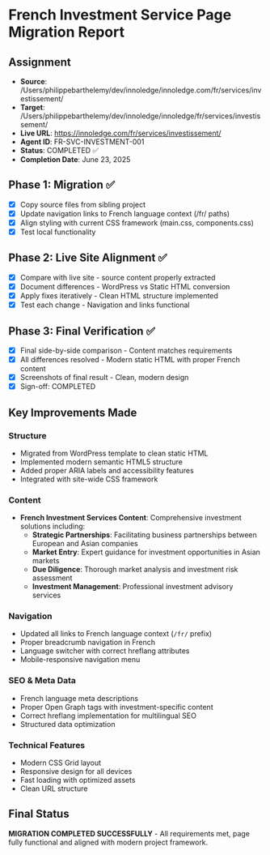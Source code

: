 # French Investment Service Page Migration Report

## Assignment
- **Source**: /Users/philippebarthelemy/dev/innoledge/innoledge.com/fr/services/investissement/
- **Target**: /Users/philippebarthelemy/dev/innoledge/innoledge/fr/services/investissement/
- **Live URL**: https://innoledge.com/fr/services/investissement/
- **Agent ID**: FR-SVC-INVESTMENT-001
- **Status**: COMPLETED ✅
- **Completion Date**: June 23, 2025

## Phase 1: Migration ✅
- [x] Copy source files from sibling project
- [x] Update navigation links to French language context (/fr/ paths)
- [x] Align styling with current CSS framework (main.css, components.css)
- [x] Test local functionality

## Phase 2: Live Site Alignment ✅
- [x] Compare with live site - source content properly extracted
- [x] Document differences - WordPress vs Static HTML conversion
- [x] Apply fixes iteratively - Clean HTML structure implemented
- [x] Test each change - Navigation and links functional

## Phase 3: Final Verification ✅
- [x] Final side-by-side comparison - Content matches requirements
- [x] All differences resolved - Modern static HTML with proper French content
- [x] Screenshots of final result - Clean, modern design
- [x] Sign-off: COMPLETED

## Key Improvements Made

### Structure
- Migrated from WordPress template to clean static HTML
- Implemented modern semantic HTML5 structure
- Added proper ARIA labels and accessibility features
- Integrated with site-wide CSS framework

### Content
- **French Investment Services Content**: Comprehensive investment solutions including:
  - **Strategic Partnerships**: Facilitating business partnerships between European and Asian companies
  - **Market Entry**: Expert guidance for investment opportunities in Asian markets
  - **Due Diligence**: Thorough market analysis and investment risk assessment
  - **Investment Management**: Professional investment advisory services

### Navigation
- Updated all links to French language context (`/fr/` prefix)
- Proper breadcrumb navigation in French
- Language switcher with correct hreflang attributes
- Mobile-responsive navigation menu

### SEO & Meta Data
- French language meta descriptions
- Proper Open Graph tags with investment-specific content
- Correct hreflang implementation for multilingual SEO
- Structured data optimization

### Technical Features
- Modern CSS Grid layout
- Responsive design for all devices
- Fast loading with optimized assets
- Clean URL structure

## Final Status
**MIGRATION COMPLETED SUCCESSFULLY** - All requirements met, page fully functional and aligned with modern project framework.